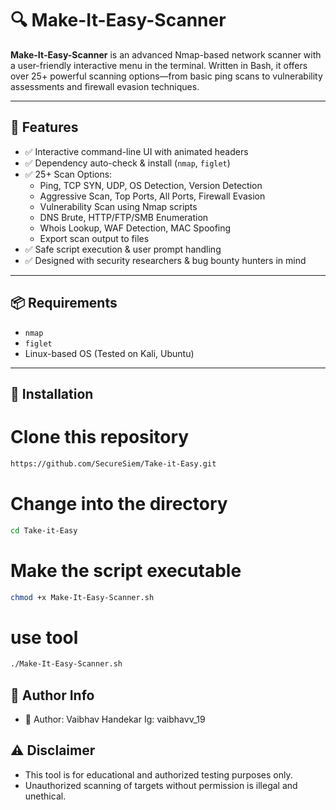 # 🔍 Make-It-Easy-Scanner

**Make-It-Easy-Scanner** is an advanced Nmap-based network scanner with a user-friendly interactive menu in the terminal. Written in Bash, it offers over 25+ powerful scanning options—from basic ping scans to vulnerability assessments and firewall evasion techniques.

---

## 🚀 Features

- ✅ Interactive command-line UI with animated headers
- ✅ Dependency auto-check & install (`nmap`, `figlet`)
- ✅ 25+ Scan Options:
  - Ping, TCP SYN, UDP, OS Detection, Version Detection
  - Aggressive Scan, Top Ports, All Ports, Firewall Evasion
  - Vulnerability Scan using Nmap scripts
  - DNS Brute, HTTP/FTP/SMB Enumeration
  - Whois Lookup, WAF Detection, MAC Spoofing
  - Export scan output to files
- ✅ Safe script execution & user prompt handling
- ✅ Designed with security researchers & bug bounty hunters in mind

---

## 📦 Requirements

- `nmap`
- `figlet`
- Linux-based OS (Tested on Kali, Ubuntu)

---

## 🔧 Installation

# Clone this repository
```bash
https://github.com/SecureSiem/Take-it-Easy.git
```
# Change into the directory
```bash
cd Take-it-Easy
```
# Make the script executable
```bash
chmod +x Make-It-Easy-Scanner.sh
```
# use tool
```bash
./Make-It-Easy-Scanner.sh
```

## 🧠 Author Info
- 👤 Author: Vaibhav Handekar  Ig: vaibhavv_19 

## ⚠️ Disclaimer
- This tool is for educational and authorized testing purposes only.
- Unauthorized scanning of targets without permission is illegal and unethical.
